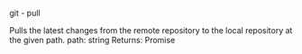 git - pull

Pulls the latest changes from the remote repository to the local repository at the given path.
path: string
Returns: Promise
